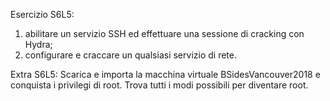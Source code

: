 Esercizio S6L5: 
1) abilitare un servizio SSH ed effettuare una sessione di cracking con Hydra;
2) configurare e craccare un qualsiasi servizio di rete.

Extra S6L5:
Scarica e importa la macchina virtuale BSidesVancouver2018 e conquista i privilegi di root. Trova tutti i modi possibili per diventare root.
